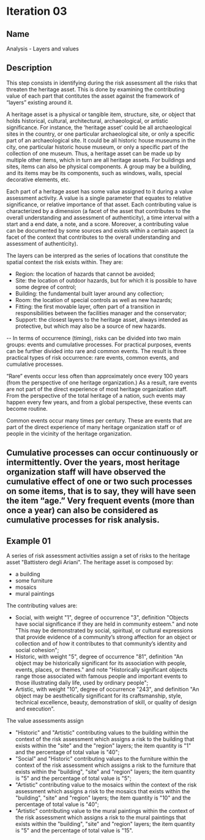 # Iteration 03

## Name
Analysis - Layers and values

## Description
This step consists in identifying during the risk assessment all the risks that threaten the heritage asset. This is done by examining the contributing value of each part that contitutes the asset against the framework of “layers” existing around it. 

A heritage asset is a physical or tangible item, structure, site, or object that holds historical, cultural, architectural, archaeological, or artistic significance. For instance, the ‘heritage asset’ could be all archaeological sites in the country, or one particular archaeological site, or only a specific part of an archaeological site. It could be all historic house museums in the city, one particular historic house museum, or only a specific part of the collection of one museum. Thus, a heritage asset can be made up by multiple other items, which in turn are all heritage assets. For buildings and sites, items can also be physical components. A group may be a building, and its items may be its components, such as windows, walls, special decorative elements, etc.

Each part of a heritage asset has some value assigned to it during a value assessment activity. A value is a single parameter that equates to relative significance, or relative importance of that asset. Each contributing value is characterized by a  dimension (a facet of the asset that contributes to the overall understanding and assessment of authenticity), a time interval with a start and a end date, a note, and a score. Moreover, a contributing value can be documented by some sources and exists within a certain aspect (a facet of the context that contributes to the overall understanding and assessment of authenticity).

The layers can be interpred as the series of locations that constitute the spatial context the risk exists within. They are:
* Region: the location of hazards that cannot be avoided;
* Site: the location of outdoor hazards, but for which it is possible to have some degree of control;
* Building: the fundamental built layer around any collection;
* Room: the location of special controls as well as new hazards;
* Fitting: the first movable layer, often part of a transition in responsibilities between the facilities manager and the conservator;
* Support: the closest layers to the heritage asset, always intended as protective, but which may also be a source of new hazards.

--
In terms of occurrence (timing), risks can be divided into two main groups: events and cumulative processes. For practical purposes, events can be further divided into rare and common events. The result is three practical types of risk occurrence: rare events, common events, and cumulative processes.

“Rare” events occur less often than approximately once every 100 years (from the perspective of one heritage organization.) As a result, rare events are not part of the direct experience of most heritage organization staff. From the perspective of the total heritage of a nation, such events may happen every few years, and from a global perspective, these events can become routine.

Common events occur many times per century. These are events that are part of the direct experience of many heritage organization staff or of people in the vicinity of the heritage organization.

Cumulative processes can occur continuously or intermittently. Over the years, most heritage organization staff will have observed the cumulative effect of one or two such processes on some items, that is to say, they will have seen the item “age.” Very frequent events (more than once a year) can also be considered as cumulative processes for risk analysis.
--

## Example 01
A series of risk assessment activities assign a set of risks to the heritage asset "Battistero degli Ariani". The heritage asset is composed by:
* a building
* some furniture
* mosaics
* mural paintings

The contributing values are:
* Social, with weight "1", degree of occurrence "3", definition "Objects have social significance if they are held in community esteem." and note "This may be demonstrated by social, spiritual, or cultural expressions that provide evidence of a community’s strong affection for an object or collection and of how it contributes to that community’s identity and social cohesion";
* Historic, with weight "5", degree of occurrence "81", definition "An object may be historically significant for its association with people, events, places, or themes." and note "Historically significant objects range those associated with famous people and important events to those illustrating daily life, used by ordinary people";		
* Artistic, with weight "10", degree of occurrence "243", and definition "An object may be aesthetically significant for its craftsmanship, style, technical excellence, beauty, demonstration of skill, or quality of design and execution".

The value assessments assign
* "Historic" and "Artistic" contributing values to the building within the context of the risk assessment which assigns a risk to the building that exists within the "site" and the "region" layers; the item quantity is "1" and the percentage of total value is "40";
* "Social" and "Historic" contributing values to the furniture within the context of the risk assessment which assigns a risk to the furniture that exists within the "building", "site" and "region" layers; the item quantity is "5" and the percentage of total value is "5";
* "Artistic" contributing value to the mosaics within the context of the risk assessment which assigns a risk to the mosaics that exists within the "building", "site" and "region" layers; the item quantity is "10" and the percentage of total value is "40";
* "Artistic" contributing value to the mural paintings within the context of the risk assessment which assigns a risk to the mural paintings that exists within the "building", "site" and "region" layers; the item quantity is "5" and the percentage of total value is "15".